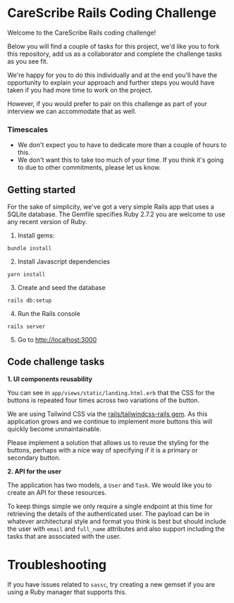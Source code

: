 # CareScribe Rails Coding Challenge

Welcome to the CareScribe Rails coding challenge!

Below you will find a couple of tasks for this project, we'd like you to fork this repository, add us as a collaborator and complete the challenge tasks as you see fit.

We're happy for you to do this individually and at the end you'll have the opportunity to explain your approach and further steps you would have taken if you had more time to work on the project.

However, if you would prefer to pair on this challenge as part of your interview we can accommodate that as well.
### Timescales

- We don't expect you to have to dedicate more than a couple of hours to this.
- We don't want this to take too much of your time. If you think it's going to due to other commitments, please let us know.

## Getting started

For the sake of simplicity, we've got a very simple Rails app that uses a SQLite database. The Gemfile specifies Ruby 2.7.2 you are welcome to use any recent version of Ruby.

1. Install gems:

```
bundle install
```

2. Install Javascript dependencies

```
yarn install
```

3. Create and seed the database

```
rails db:setup
```

4. Run the Rails console

```
rails server
```

5. Go to [http://localhost:3000](http://localhost:3000)

## Code challenge tasks

**1. UI components reusability**

You can see in `app/views/static/landing.html.erb` that the CSS for the buttons is repeated four times across two variations of the button.

We are using Tailwind CSS via the [rails/tailwindcss-rails gem](https://github.com/rails/tailwindcss-rails). As this application grows and we continue to implement more buttons this will quickly become unmaintainable.

Please implement a solution that allows us to reuse the styling for the buttons, perhaps with a nice way of specifying if it is a primary or secondary button.

**2. API for the user**

The application has two models, a `User` and `Task`. We would like you to create an API for these resources.

To keep things simple we only require a single endpoint at this time for retrieving the details of the authenticated user. The payload can be in whatever architectural style and format you think is best but should include the user with `email` and `full_name` attributes and also support including the tasks that are associated with the user.

# Troubleshooting

If you have issues related to `sassc`, try creating a new gemset if you are using a Ruby manager that supports this.
